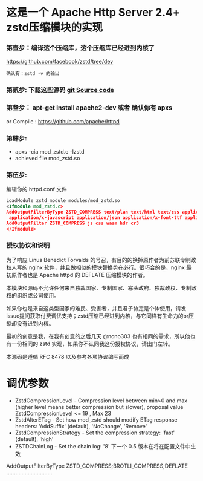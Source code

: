# 这是一个 Apache Http Server 2.4+ zstd压缩模块的实现

### 第壹步：编译这个压缩库，这个压缩库已经进到内核了
https://github.com/facebook/zstd/tree/dev

    确认有：zstd -v 的输出
 
### 第贰步: 下载这些源码 [git Source code](https://github.com/foglede/mod_zstd/)

### 第叁步：  apt-get install apache2-dev   或者 确认你有 apxs 
 or Compile : https://github.com/apache/httpd

### 第肆步:
- apxs -cia mod_zstd.c -lzstd
- achieved file mod_zstd.so 

### 第伍步:
编辑你的 httpd.conf 文件

```xml
LoadModule zstd_module modules/mod_zstd.so
<Ifmodule mod_zstd.c>
AddOutputFilterByType ZSTD_COMPRESS text/plan text/html text/css application/wasm
 application/x-javascript application/json application/x-font-ttf application/vnd.ms-fontobject
AddOutputFilter ZSTD_COMPRESS js css wasm hdr cr3
</Ifmodule>
```
### 授权协议和说明
为了响应 Linus Benedict Torvalds 的号召，有目的的换掉原作者为前苏联专制政权人写的 nginx 软件，并且做相似的模块替换势在必行。很巧合的是，nginx 最初原作者也是 Apache httpd 的 DEFLATE 压缩模块的作者。

本模块和源码不允许任何来自独裁国家、专制国家、寡头政府、独裁政权、专制政权的组织或公司使用。

如果你也是来自这类型国家的难民、受害者，并且君子协定是个体使用，请发issue提问获取付费调优支持；zstd压缩已经进到内核，与它同样有生命力的br压缩却没有进到内核。

最初的创意是我，在我有创意的之后几天 @nono303 也有相同的需求，所以他也有一份相同的 zstd 实现，如果你不认同我这份授权协议，请出门左转。

本源码是遵循 RFC 8478 以及参考各项协议编写而成


# 调优参数
 - ZstdCompressionLevel - Compression level between min>0 and max (higher level means better compression but slower),
proposal value ZstdCompressionLevel <= 19 , Max 23
 - ZstdAlterETag - Set how mod_zstd should modify ETag response headers: 'AddSuffix' (default), 'NoChange', 'Remove'
 - ZstdCompressionStrategy - Set the compression strategy: 'fast' (default), 'high' 
 - ZSTDChainLog - Set the chain log: '8'   下一个 0.5 版本在将在配置文件中生效    

 AddOutputFilterByType ZSTD_COMPRESS;BROTLI_COMPRESS;DEFLATE …………………………
